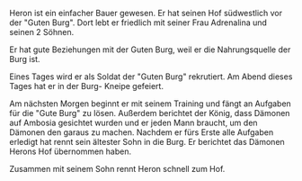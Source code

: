 Heron ist ein einfacher Bauer gewesen.
Er hat seinen Hof südwestlich vor der "Guten Burg".
Dort lebt er friedlich mit seiner Frau Adrenalina und seinen 2 Söhnen.

Er hat gute Beziehungen mit der Guten Burg, weil er die Nahrungsquelle der Burg ist.

Eines Tages wird er als Soldat der "Guten Burg" rekrutiert.
Am Abend dieses Tages hat er in der Burg- Kneipe gefeiert.

Am nächsten Morgen beginnt er mit seinem Training und fängt an Aufgaben für die "Gute Burg" zu lösen.
Außerdem berichtet der König, dass Dämonen auf Ambosia gesichtet wurden und er jeden Mann braucht,
um den Dämonen den garaus zu machen.
Nachdem er fürs Erste alle Aufgaben erledigt hat rennt sein ältester Sohn in die Burg.
Er berichtet das Dämonen Herons Hof übernommen haben.

Zusammen mit seinem Sohn rennt Heron schnell zum Hof.
